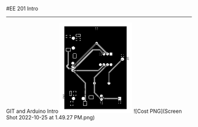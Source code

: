 #EE 201 Intro
- - -
GIT and Arduino Intro
![PCB PNG](/PCB_PCB_PCBDesignCrashCourse_2022-10-25.png)
![Cost PNG](Screen Shot 2022-10-25 at 1.49.27 PM.png)
